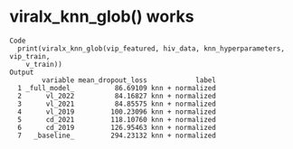 # viralx_knn_glob() works

    Code
      print(viralx_knn_glob(vip_featured, hiv_data, knn_hyperparameters, vip_train,
        v_train))
    Output
            variable mean_dropout_loss            label
      1 _full_model_          86.69109 knn + normalized
      2      vl_2022          84.16827 knn + normalized
      3      vl_2021          84.85575 knn + normalized
      4      vl_2019         100.23096 knn + normalized
      5      cd_2021         118.10760 knn + normalized
      6      cd_2019         126.95463 knn + normalized
      7   _baseline_         294.23132 knn + normalized

